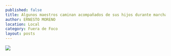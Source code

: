 ```yaml
---
published: false
title: Algunos maestros caminan acompañados de sus hijos durante marcha en contra de la reforma educativa
author: ERNESTO MORENO
location: Local
category: Fuera de Foco
layout: posts
---
```


![](http://i.imgur.com/l5WlCY3m.jpg)
